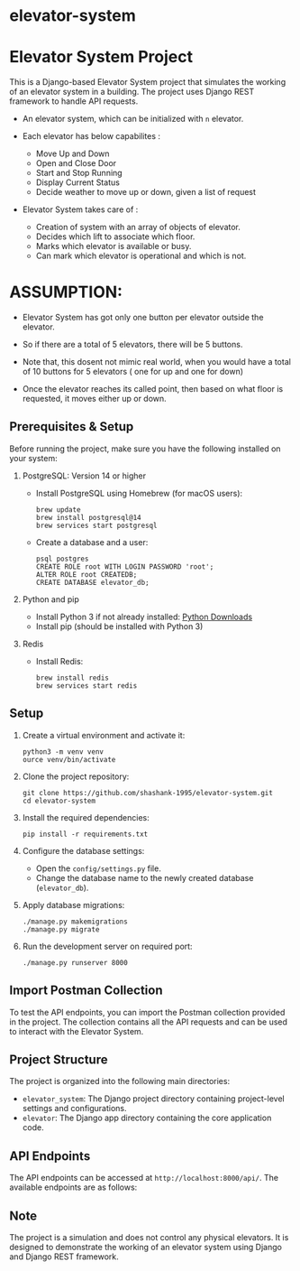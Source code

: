 # elevator-system

# Elevator System Project

This is a Django-based Elevator System project that simulates the working of an elevator system in a building. The project uses Django REST framework to handle API requests.

- An elevator system, which can be initialized with `n` elevator.
- Each elevator has below capabilites :
    -  Move Up and Down
    -  Open and Close Door
    -  Start and Stop Running
    -  Display Current Status
    -  Decide weather to move up or down, given a list of request


- Elevator System takes care of :

  -   Creation of system with an array of objects of elevator.
  -   Decides which lift to associate which floor.
  -   Marks which elevator is available or busy.
  -   Can mark which elevator is operational and which is not.


# ASSUMPTION:

- Elevator System has got only one button  per elevator outside the elevator.

- So if there are a total of 5 elevators, there will be 5 buttons.

- Note that, this dosent not mimic real world, when you would have a total of 10 buttons for 5 elevators ( one for up and one for down)

- Once the elevator reaches its called point, then based on what floor is requested, it moves either up or down.

## Prerequisites & Setup

Before running the project, make sure you have the following installed on your system:

1. PostgreSQL: Version 14 or higher
   - Install PostgreSQL using Homebrew (for macOS users):
     ```
     brew update
     brew install postgresql@14
     brew services start postgresql
     ```
   - Create a database and a user:
     ```
     psql postgres
     CREATE ROLE root WITH LOGIN PASSWORD 'root';
     ALTER ROLE root CREATEDB;
     CREATE DATABASE elevator_db;
     ```

2. Python and pip
   - Install Python 3 if not already installed: [Python Downloads](https://www.python.org/downloads/)
   - Install pip (should be installed with Python 3)

3. Redis
   - Install Redis:
     ```
     brew install redis
     brew services start redis
     ```

## Setup

1. Create a virtual environment and activate it:
     ```
     python3 -m venv venv
     ource venv/bin/activate
     ```

2. Clone the project repository:
     ```
     git clone https://github.com/shashank-1995/elevator-system.git
     cd elevator-system
     ```


3. Install the required dependencies:
     ```
     pip install -r requirements.txt
     ```


4. Configure the database settings:
    - Open the `config/settings.py` file.
    - Change the database name to the newly created database (`elevator_db`).

5. Apply database migrations:
     ```
     ./manage.py makemigrations
     ./manage.py migrate
     ```

6. Run the development server on required port:
     ```
     ./manage.py runserver 8000
     ```

## Import Postman Collection

To test the API endpoints, you can import the Postman collection provided in the project. The collection contains all the API requests and can be used to interact with the Elevator System.

## Project Structure

The project is organized into the following main directories:

- `elevator_system`: The Django project directory containing project-level settings and configurations.
- `elevator`: The Django app directory containing the core application code.

## API Endpoints

The API endpoints can be accessed at `http://localhost:8000/api/`. The available endpoints are as follows:
## Note

The project is a simulation and does not control any physical elevators. It is designed to demonstrate the working of an elevator system using Django and Django REST framework.



